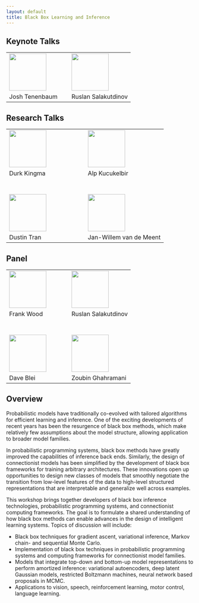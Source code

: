```yaml
---
layout: default
title: Black Box Learning and Inference
---
```


## Keynote Talks
<table>
<tr>
<td width="50%"><img src="{{site.baseurl}}/images/tenenbaum.jpg" width="100px" align="bottom"></td>
<td width="50%"><img src="{{site.baseurl}}/images/salakutdinov.jpg" width="100px" align="bottom"></td>
</tr>
<tr>
<td>Josh Tenenbaum</td>
<td>Ruslan Salakutdinov</td>
</tr>
</table>

## Research Talks
<table>
<tr>
<td width="50%"><img src="{{site.baseurl}}/images/kingma.jpg" width="100px" align="bottom"></td>
<td width="50%"><img src="{{site.baseurl}}/images/kucukelbir.jpg" width="100px" align="bottom"></td>
</tr>
<tr>
<td>Durk Kingma</td>
<td>Alp Kucukelbir</td>
</tr>
<tr>
<td width="50%"><br/><br/><img src="{{site.baseurl}}/images/tran.jpg" width="100px" align="bottom"></td>
<td width="50%"><br/><br/><img src="{{site.baseurl}}/images/vdm.jpg" width="100px" align="bottom"></td>
</tr>
<tr>
<td>Dustin Tran</td>
<td>Jan-Willem van de Meent</td>
</tr>
</table>

## Panel
<table>
<tr>
<td width="50%"><img src="{{site.baseurl}}/images/wood.jpg" width="100px" align="bottom"></td>
<td width="50%"><img src="{{site.baseurl}}/images/salakutdinov.jpg" width="100px" align="bottom"></td>
</tr>
<tr>
<td>Frank Wood</td>
<td>Ruslan Salakutdinov</td>
</tr>
<tr>
<td width="50%"><br/><br/><img src="{{site.baseurl}}/images/blei.jpg" width="100px" align="bottom"></td>
<td width="50%"><br/><br/><img src="{{site.baseurl}}/images/ghahramani.jpg" width="100px" align="bottom"></td>
</tr>
<tr>
<td>Dave Blei</td>
<td>Zoubin Ghahramani</td>
</tr>
</table>

## Overview

Probabilistic models have traditionally co-evolved with tailored algorithms for efficient learning and inference. One of the exciting developments of recent years has been the resurgence of black box methods, which make relatively few assumptions about the model structure, allowing application to broader model families. 

In probabilistic programming systems, black box methods have greatly improved the capabilities of inference back ends.  Similarly, the design of connectionist models has been simplified by the development of black box frameworks for training arbitrary architectures. These innovations open up opportunities to design new classes of models that smoothly negotiate the transition from low-level features of the data to high-level structured representations that are interpretable and generalize well across examples.

This workshop brings together developers of black box inference technologies, probabilistic programming systems, and connectionist computing frameworks. The goal is to formulate a shared understanding of how black box methods can enable advances in the design of intelligent learning systems. Topics of discussion will include:

* Black box techniques for gradient ascent, variational inference, Markov chain- and sequential Monte Carlo.
* Implementation of black box techniques in probabilistic programming systems and computing frameworks for connectionist model families. 
* Models that integrate top-down and bottom-up model representations to perform amortized inference: variational autoencoders, deep latent Gaussian models, restricted Boltzmann machines, neural network based proposals in MCMC. 
* Applications to vision, speech, reinforcement learning, motor control, language learning.
